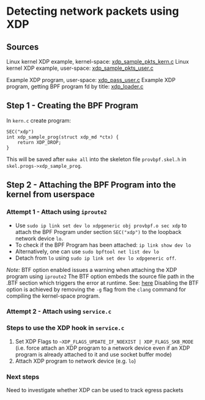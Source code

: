 # Detecting network packets using XDP

## Sources

Linux kernel XDP example, kernel-space: [xdp_sample_pkts_kern.c](https://git.kernel.org/pub/scm/linux/kernel/git/torvalds/linux.git/tree/samples/bpf/xdp_sample_pkts_kern.c)
Linux kernel XDP example, user-space: [xdp_sample_pkts_user.c](https://git.kernel.org/pub/scm/linux/kernel/git/torvalds/linux.git/tree/samples/bpf/xdp_sample_pkts_user.c)

Example XDP program, user-space: [xdp_pass_user.c](https://github.com/xdp-project/xdp-tutorial/blob/master/basic01-xdp-pass/xdp_pass_user.c)
Example XDP program, getting BPF program fd by title: [xdp_loader.c](https://github.com/xdp-project/xdp-tutorial/blob/master/basic02-prog-by-name/xdp_loader.c)

## Step 1 - Creating the BPF Program
In `kern.c` create program:
```
SEC("xdp")
int xdp_sample_prog(struct xdp_md *ctx) {
    return XDP_DROP;
}
```

This will be saved after `make all` into the skeleton file `provbpf.skel.h`
in `skel.progs->xdp_sample_prog`.

## Step 2 - Attaching the BPF Program into the kernel from userspace
### Attempt 1 - Attach using `iproute2`

- Use `sudo ip link set dev lo xdpgeneric obj provbpf.o sec xdp` to attach the BPF Program under section `SEC("xdp")` to the loopback network device `lo`.
- To check if the BPF Program has been attached: `ip link show dev lo`
- Alternatively, one can use `sudo bpftool net list dev lo`
- Detach from `lo` using `sudo ip link set dev lo xdpgeneric off`.

*Note:* BTF option enabled issues a warning when attaching the XDP program using `iproute2`
The BTF option embeds the source file path in the .BTF section which triggers the error at runtime. See: [here](https://github.com/xdp-project/xdp-tutorial/issues/38)
Disabling the BTF option is achieved by removing the `-g` flag from the `clang` command for compiling
the kernel-space program.

### Attempt 2 - Attach using `service.c`

### Steps to use the XDP hook in `service.c`
1. Set XDP Flags to `~XDP_FLAGS_UPDATE_IF_NOEXIST | XDP_FLAGS_SKB_MODE`
(i.e. force attach an XDP program to a network device even if an XDP program is
    already attached to it and use socket buffer mode)
1. Attach XDP program to network device (e.g. `lo`)

### Next steps
Need to investigate whether XDP can be used to track egress packets
